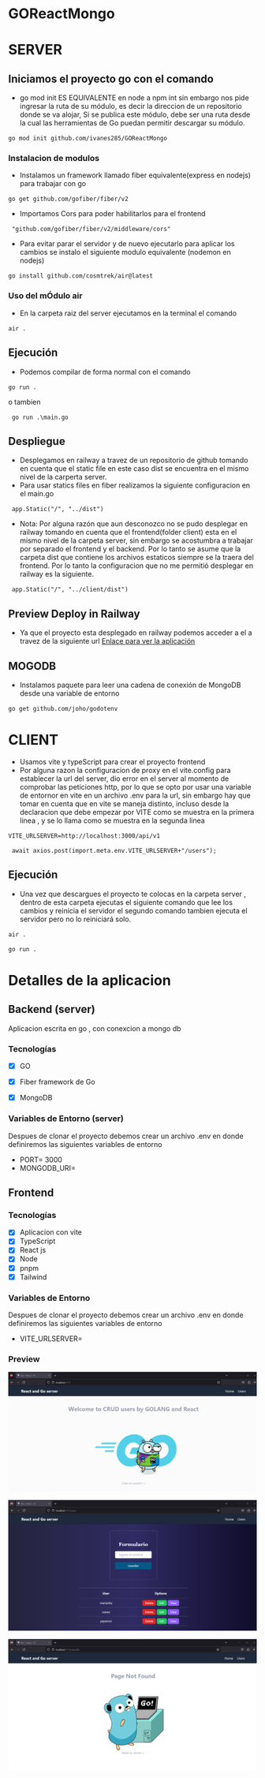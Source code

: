 # GOReactMongo

# SERVER

## Iniciamos el proyecto go con el comando

- go mod init ES EQUIVALENTE en node a npm int  sin embargo nos pide ingresar la ruta de su módulo, es decir la direccion de un repositorio donde se va alojar, Si se publica este módulo, debe ser una ruta desde la cual las herramientas de Go puedan permitir descargar su módulo.
```
go mod init github.com/ivanes285/GOReactMongo  
```

### Instalacion de modulos

- Instalamos un framework llamado fiber equivalente(express en nodejs) para trabajar con go
```
go get github.com/gofiber/fiber/v2
```
- Importamos Cors para poder habilitarlos para el frontend
```
 "github.com/gofiber/fiber/v2/middleware/cors"
```
- Para evitar parar el servidor y de nuevo ejecutarlo para aplicar los cambios se instalo el siguiente modulo equivalente (nodemon en nodejs)
 ```
 go install github.com/cosmtrek/air@latest
 ```
 ### Uso del mÓdulo air
 - En la carpeta raiz del server ejecutamos en la terminal el comando
 ```
 air .
 ```
## Ejecución
- Podemos compilar de forma normal con el comando 
```
go run .
```
o tambien
```
 go run .\main.go
```

## Despliegue 
- Desplegamos en railway a travez de un repositorio de github tomando en cuenta que el static file en este caso dist se 
 encuentra en el mismo nivel de la carperta server. 
- Para usar statics files en fiber realizamos la siguiente configuracion en el main.go
 ```
  app.Static("/", "../dist") 
 ``` 
- Nota: Por alguna razón que aun desconozco no se pudo desplegar en railway tomando en cuenta que el frontend(folder client) esta en el mismo nivel de la carpeta server, sin embargo se acostumbra a trabajar por separado el frontend y el backend. Por lo tanto se asume que la carpeta dist que contiene los archivos estaticos siempre se la traera del frontend. Por lo tanto la configuracion que no me permitió desplegar en railway es la siguiente.
 ```
  app.Static("/", "../client/dist") 
 ```
 ## Preview Deploy in Railway
 - Ya que el proyecto esta desplegado en railway podemos acceder a el a travez de la siguiente url
 [Enlace para ver la aplicación](https://goreactmongo-production.up.railway.app/)
 
 ## MOGODB

 - Instalamos paquete para leer una cadena de conexión de MongoDB desde una variable de entorno
 ```
 go get github.com/joho/godotenv
 ```
 
 # CLIENT
 - Usamos vite y typeScript para crear el proyecto frontend 
 - Por alguna razon la configuracion de proxy en el vite.config para establecer la url del server, dio error en el server al momento de comprobar las peticiones http, por lo que se opto por usar una variable de entornor en vite en un archivo .env  para la url, sin embargo hay que tomar en cuenta que en vite se maneja distinto, incluso desde la declaracion que debe empezar por VITE como se muestra en la primera linea , y se lo llama como se muestra en la segunda linea
 ```
 VITE_URLSERVER=http://localhost:3000/api/v1
 ```
 ```
  await axios.post(import.meta.env.VITE_URLSERVER+"/users"); 
 ```
 
 ## Ejecución
 - Una vez que descargues el proyecto te colocas en la carpeta server , dentro de esta carpeta ejecutas el siguiente comando que lee los cambios y reinicia el servidor el segundo comando tambien ejecuta el servidor pero no lo reiniciará solo.
 ```
 air . 
 ```
 ```
 go run . 
 ```
 
 # Detalles de la aplicacion 
 
 ## Backend (server)
Aplicacion escrita en go , con conexcion a mongo db
### Tecnologías

- [x] GO
- [x] Fiber framework de Go
- [x] MongoDB


### Variables de Entorno (server)
Despues de clonar el proyecto debemos crear un archivo .env  en donde definiremos las siguientes variables de entorno 
- PORT= 3000
- MONGODB_URI=

## Frontend

### Tecnologías

- [x] Aplicacion con vite
- [x] TypeScript
- [x] React js
- [x] Node
- [x] pnpm 
- [x] Tailwind

### Variables de Entorno
Despues de clonar el proyecto debemos crear un archivo .env  en donde definiremos las siguientes variables de entorno 
- VITE_URLSERVER= 

 ### Preview


<p align="center">
    <img src="./assets/01.png" />
<p/>


<p align="center">
    <img src="./assets/02.png" />
<p/>

<p align="center">
    <img src="./assets/03.png" />
<p/>


 
 
 
 
